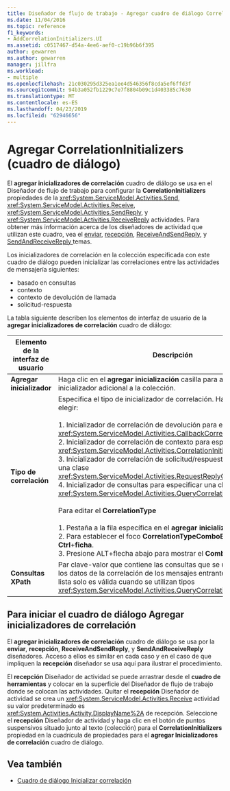 ```yaml
---
title: Diseñador de flujo de trabajo - Agregar cuadro de diálogo CorrelationInitializers
ms.date: 11/04/2016
ms.topic: reference
f1_keywords:
- AddCorrelationInitializers.UI
ms.assetid: c0517467-d54a-4ee6-aef0-c19b96b6f395
author: gewarren
ms.author: gewarren
manager: jillfra
ms.workload:
- multiple
ms.openlocfilehash: 21c030295d325ea1ee4d546356f8cda5ef6ffd3f
ms.sourcegitcommit: 94b3a052fb1229c7e7f8804b09c1d403385c7630
ms.translationtype: MT
ms.contentlocale: es-ES
ms.lasthandoff: 04/23/2019
ms.locfileid: "62946656"
---
```

# <a name="add-correlationinitializers-dialog-box"></a>Agregar CorrelationInitializers (cuadro de diálogo)

El **agregar inicializadores de correlación** cuadro de diálogo se usa en el Diseñador de flujo de trabajo para configurar la **CorrelationInitializers** propiedades de la <xref:System.ServiceModel.Activities.Send>, <xref:System.ServiceModel.Activities.Receive>, <xref:System.ServiceModel.Activities.SendReply>, y <xref:System.ServiceModel.Activities.ReceiveReply> actividades. Para obtener más información acerca de los diseñadores de actividad que utilizan este cuadro, vea el [enviar](../workflow-designer/send-activity-designer.md), [recepción](../workflow-designer/receive-activity-designer.md), [ReceiveAndSendReply](../workflow-designer/receiveandsendreply-template-designer.md), y [SendAndReceiveReply ](../workflow-designer/sendandreceivereply-template-designer.md) temas.

Los inicializadores de correlación en la colección especificada con este cuadro de diálogo pueden inicializar las correlaciones entre las actividades de mensajería siguientes:

- basado en consultas
- contexto
- contexto de devolución de llamada
- solicitud-respuesta

La tabla siguiente describen los elementos de interfaz de usuario de la **agregar inicializadores de correlación** cuadro de diálogo:

|Elemento de la interfaz de usuario|Descripción|
|-|-----------------|
|**Agregar inicializador**|Haga clic en el **agregar inicialización** casilla para agregar un inicializador adicional a la colección.|
|**Tipo de correlación**|Especifica el tipo de inicializador de correlación. Hay cuatro tipos a elegir:<br /><br /> 1. Inicializador de correlación de devolución para especificar una clase <xref:System.ServiceModel.Activities.CallbackCorrelationInitializer>.<br />2. Inicializador de correlación de contexto para especificar una clase <xref:System.ServiceModel.Activities.CorrelationInitializer>.<br />3. Inicializador de correlación de solicitud/respuesta para especificar una clase <xref:System.ServiceModel.Activities.RequestReplyCorrelationInitializer>.<br />4. Inicializador de consultas para especificar una clase <xref:System.ServiceModel.Activities.QueryCorrelationInitializer>.<br /><br /> Para editar el **CorrelationType**<br /><br /> 1. Pestaña a la fila específica en el **agregar inicializador** DataGrid.<br />2. Para establecer el foco **CorrelationTypeComboBox**, presione **Ctrl**+**ficha**.<br />3. Presione ALT+flecha abajo para mostrar el **ComboBox** y editarlo.|
|**Consultas XPath**|Par clave-valor que contiene las consultas que se usan para extraer los datos de la correlación de los mensajes entrantes y salientes. Esta lista solo es válida cuando se utilizan tipos <xref:System.ServiceModel.Activities.QueryCorrelationInitializer>.|

## <a name="to-launch-the-add-correlation-initializers-dialog-box"></a>Para iniciar el cuadro de diálogo Agregar inicializadores de correlación

 El **agregar inicializadores de correlación** cuadro de diálogo se usa por la **enviar**, **recepción**, **ReceiveAndSendReply**, y  **SendAndReceiveReply** diseñadores. Acceso a ellos es similar en cada caso y en el caso de que impliquen la **recepción** diseñador se usa aquí para ilustrar el procedimiento.

 El **recepción** Diseñador de actividad se puede arrastrar desde el **cuadro de herramientas** y colocar en la superficie del Diseñador de flujo de trabajo donde se colocan las actividades. Quitar el **recepción** Diseñador de actividad se crea un <xref:System.ServiceModel.Activities.Receive> actividad su valor predeterminado es <xref:System.Activities.Activity.DisplayName%2A> de recepción. Seleccione el **recepción** Diseñador de actividad y haga clic en el botón de puntos suspensivos situado junto al texto (colección) para el **CorrelationInitializers** propiedad en la cuadrícula de propiedades para el **agregar Inicializadores de correlación** cuadro de diálogo.

## <a name="see-also"></a>Vea también

- [Cuadro de diálogo Inicializar correlación](../workflow-designer/initialize-correlation-dialog-box.md)